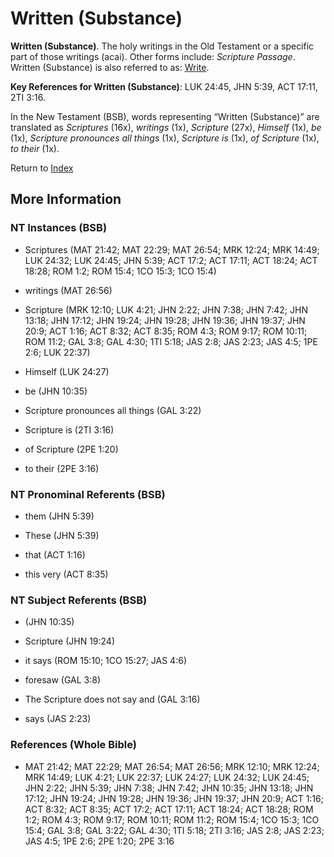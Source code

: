 # Written (Substance)
**Written (Substance)**. 
The holy writings in the Old Testament or a specific part of those writings (acai). 
Other forms include: 
*Scripture Passage*. 
Written (Substance) is also referred to as: 
[Write](Write.md). 


**Key References for Written (Substance)**: 
LUK 24:45, JHN 5:39, ACT 17:11, 2TI 3:16. 




In the New Testament (BSB), words representing “Written (Substance)” are translated as 
*Scriptures* (16x), *writings* (1x), *Scripture* (27x), *Himself* (1x), *be* (1x), *Scripture pronounces all things* (1x), *Scripture is* (1x), *of Scripture* (1x), *to their* (1x). 


Return to [Index](00-Index.md)

## More Information

### NT Instances (BSB)

* Scriptures (MAT 21:42; MAT 22:29; MAT 26:54; MRK 12:24; MRK 14:49; LUK 24:32; LUK 24:45; JHN 5:39; ACT 17:2; ACT 17:11; ACT 18:24; ACT 18:28; ROM 1:2; ROM 15:4; 1CO 15:3; 1CO 15:4)

* writings (MAT 26:56)

* Scripture (MRK 12:10; LUK 4:21; JHN 2:22; JHN 7:38; JHN 7:42; JHN 13:18; JHN 17:12; JHN 19:24; JHN 19:28; JHN 19:36; JHN 19:37; JHN 20:9; ACT 1:16; ACT 8:32; ACT 8:35; ROM 4:3; ROM 9:17; ROM 10:11; ROM 11:2; GAL 3:8; GAL 4:30; 1TI 5:18; JAS 2:8; JAS 2:23; JAS 4:5; 1PE 2:6; LUK 22:37)

* Himself (LUK 24:27)

* be (JHN 10:35)

* Scripture pronounces all things (GAL 3:22)

* Scripture is (2TI 3:16)

* of Scripture (2PE 1:20)

* to their (2PE 3:16)



### NT Pronominal Referents (BSB)

* them (JHN 5:39)

* These (JHN 5:39)

* that (ACT 1:16)

* this very (ACT 8:35)



### NT Subject Referents (BSB)

*  (JHN 10:35)

* Scripture (JHN 19:24)

* it says (ROM 15:10; 1CO 15:27; JAS 4:6)

* foresaw (GAL 3:8)

* The Scripture does not say and (GAL 3:16)

* says (JAS 2:23)



### References (Whole Bible)

* MAT 21:42; MAT 22:29; MAT 26:54; MAT 26:56; MRK 12:10; MRK 12:24; MRK 14:49; LUK 4:21; LUK 22:37; LUK 24:27; LUK 24:32; LUK 24:45; JHN 2:22; JHN 5:39; JHN 7:38; JHN 7:42; JHN 10:35; JHN 13:18; JHN 17:12; JHN 19:24; JHN 19:28; JHN 19:36; JHN 19:37; JHN 20:9; ACT 1:16; ACT 8:32; ACT 8:35; ACT 17:2; ACT 17:11; ACT 18:24; ACT 18:28; ROM 1:2; ROM 4:3; ROM 9:17; ROM 10:11; ROM 11:2; ROM 15:4; 1CO 15:3; 1CO 15:4; GAL 3:8; GAL 3:22; GAL 4:30; 1TI 5:18; 2TI 3:16; JAS 2:8; JAS 2:23; JAS 4:5; 1PE 2:6; 2PE 1:20; 2PE 3:16



